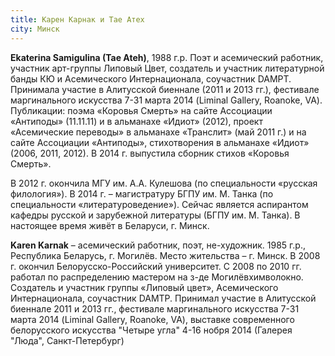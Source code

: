 ```yaml
---
title: Карен Карнак и Тае Атех
city: Минск
---
```


**Ekaterina Samigulina (Tae Ateh)**, 1988 г.р. Поэт и асемический работник, участник арт-группы Липовый Цвет, создатель и участник литературной банды КЮ и Асемического Интернационала, соучастник DAMPT. Принимала участие в Алитусской биеннале (2011 и 2013 гг.), фестивале маргинального искусства 7-31 марта 2014 (Liminal Gallery, Roanoke, VA). Публикации: поэма «Коровья Смерть» на сайте Ассоциации «Антиподы» (11.11.11) и в альманахе «Идиот» (2012), проект «Асемические переводы» в альманахе «Транслит» (май 2011 г.) и на сайте Ассоциации «Антиподы», стихотворения в альманахе «Идиот» (2006, 2011, 2012). В 2014 г. выпустила сборник стихов «Коровья Смерть».

В 2012 г. окончила МГУ им. А.А. Кулешова (по специальности «русская филология»). В 2014 г. – магистратуру БГПУ им. М. Танка (по специальности «литературоведение»). Сейчас является аспирантом кафедры русской и зарубежной литературы (БГПУ им. М. Танка).
В настоящее время живёт в Беларуси, г. Минск.

**Karen Karnak** – асемический работник, поэт, не-художник. 1985 г.р., Республика Беларусь, г. Могилёв. Место жительства – г. Минск. В 2008 г. окончил Белорусско-Российский университет. С 2008 по 2010 гг. работал по распределению мастером на з-де Могилёвхимволокно. Создатель и участник группы «Липовый цвет», Асемического Интернационала, соучастник DAMTP. Принимал участие в Алитусской биеннале 2011 и 2013 гг., фестивале маргинального искусства 7-31 марта 2014 (Liminal Gallery, Roanoke, VA), выставке современного белорусского искусства "Четыре угла" 4-16 нобря 2014 (Галерея "Люда", Санкт-Петербург)
